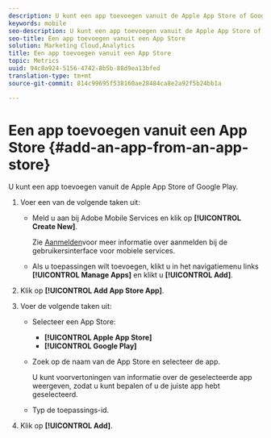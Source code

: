```yaml
---
description: U kunt een app toevoegen vanuit de Apple App Store of Google Play.
keywords: mobile
seo-description: U kunt een app toevoegen vanuit de Apple App Store of Google Play.
seo-title: Een app toevoegen vanuit een App Store
solution: Marketing Cloud,Analytics
title: Een app toevoegen vanuit een App Store
topic: Metrics
uuid: 94c8a924-5156-4742-8b5b-88d9ea13bfed
translation-type: tm+mt
source-git-commit: 814c99695f538160ae28484ca8e2a92f5b24bb1a

---
```



# Een app toevoegen vanuit een App Store {#add-an-app-from-an-app-store}

U kunt een app toevoegen vanuit de Apple App Store of Google Play.

1. Voer een van de volgende taken uit:

   * Meld u aan bij Adobe Mobile Services en klik op **[!UICONTROL Create New]**.

      Zie [Aanmelden](/help/using/gs/gs-signin.md)voor meer informatie over aanmelden bij de gebruikersinterface voor mobiele services.

   * Als u toepassingen wilt toevoegen, klikt u in het navigatiemenu links **[!UICONTROL Manage Apps]** en klikt u **[!UICONTROL Add]**.

1. Klik op **[!UICONTROL Add App Store App]**.
1. Voer de volgende taken uit:

   * Selecteer een App Store:
      * **[!UICONTROL Apple App Store]**
      * **[!UICONTROL Google Play]**
   * Zoek op de naam van de App Store en selecteer de app.

      U kunt voorvertoningen van informatie over de geselecteerde app weergeven, zodat u kunt bepalen of u de juiste app hebt geselecteerd.

   * Typ de toepassings-id.


1. Klik op **[!UICONTROL Add]**.